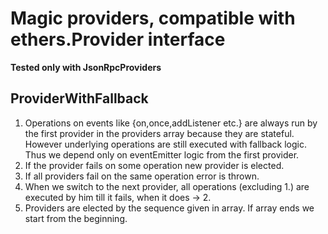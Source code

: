 # Magic providers, compatible with ethers.Provider interface

**Tested only with JsonRpcProviders**

## ProviderWithFallback

1. Operations on events like {on,once,addListener etc.} are always run by the first provider in the providers array because they are stateful. However underlying operations are still executed with fallback logic. Thus we depend only on eventEmitter logic from the first provider.
2. If the provider fails on some operation new provider is elected.
3. If all providers fail on the same operation error is thrown.
4. When we switch to the next provider, all operations (excluding 1.) are executed by him till it fails, when it does -> 2.
5. Providers are elected by the sequence given in array. If array ends we start from the beginning.
